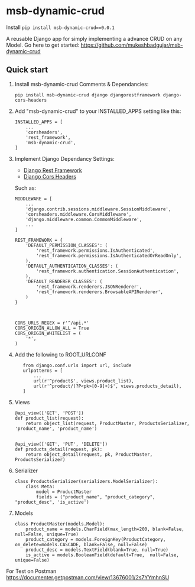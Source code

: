 
msb-dynamic-crud
=====
Install
```pip install msb-dynamic-crud==0.0.1```

A reusable Django app for simply implementing a advance CRUD on any Model. Go here to get started: https://github.com/mukeshbadgujar/msb-dynamic-crud


Quick start
-----------
1. Install msb-dynamic-crud Comments & Dependancies:

    ```
    pip install msb-dynamic-crud django djangorestframework django-cors-headers
    ```
    

2. Add "msb-dynamic-crud" to your INSTALLED_APPS setting like this:

    ```
    INSTALLED_APPS = [
        ...
        'corsheaders', 
        'rest_framework',
        'msb-dynamic-crud',
    ]
    ```

3. Implement Django Dependancy Settings:
    - [Django Rest Framework](http://www.django-rest-framework.org/)
    - [Django Cors Headers](https://github.com/ottoyiu/django-cors-headers)

    Such as:
    ```
    MIDDLEWARE = [
        ...
        'django.contrib.sessions.middleware.SessionMiddleware',
        'corsheaders.middleware.CorsMiddleware',
        'django.middleware.common.CommonMiddleware',
        ...
    ]

    REST_FRAMEWORK = {
        'DEFAULT_PERMISSION_CLASSES': (
            'rest_framework.permissions.IsAuthenticated',
            'rest_framework.permissions.IsAuthenticatedOrReadOnly',
        ),
        'DEFAULT_AUTHENTICATION_CLASSES': (
            'rest_framework.authentication.SessionAuthentication',
        ),
        'DEFAULT_RENDERER_CLASSES': (
            'rest_framework.renderers.JSONRenderer',
            'rest_framework.renderers.BrowsableAPIRenderer',
        )
    }



    CORS_URLS_REGEX = r'^/api.*'
    CORS_ORIGIN_ALLOW_ALL = True
    CORS_ORIGIN_WHITELIST = (
        '*',
    )

    ```

4. Add the following to ROOT_URLCONF
    ```
       from django.conf.urls import url, include
       urlpatterns = [
           ...
           url(r'^product$', views.product_list),
           url(r'^product/(?P<pk>[0-9]+)$', views.products_detail),
       ]
   ```
5. Views
   ```
   @api_view(['GET', 'POST']) 
   def product_list(request):
       return object_list(request, ProductMaster, ProductsSerializer, 'product_name', 'product_name')
   
   
   @api_view(['GET', 'PUT', 'DELETE'])
   def products_detail(request, pk):
       return object_detail(request, pk, ProductMaster, ProductsSerializer)

   ```
   
6. Serializer

   ```
   class ProductsSerializer(serializers.ModelSerializer):
       class Meta:
           model = ProductMaster
           fields = ("product_name", "product_category", "product_desc", 'is_active')
   ```

7. Models

   ```
   class ProductMaster(models.Model):
       product_name = models.CharField(max_length=200, blank=False, null=False, unique=True)
       product_category = models.ForeignKey(ProductCategory, on_delete=models.CASCADE, blank=False, null=False)
       product_desc = models.TextField(blank=True, null=True)
       is_active = models.BooleanField(default=True,  null=False, unique=False)
   ```
   
For Test on Postman 
https://documenter.getpostman.com/view/13676001/2s7YYmhnSU